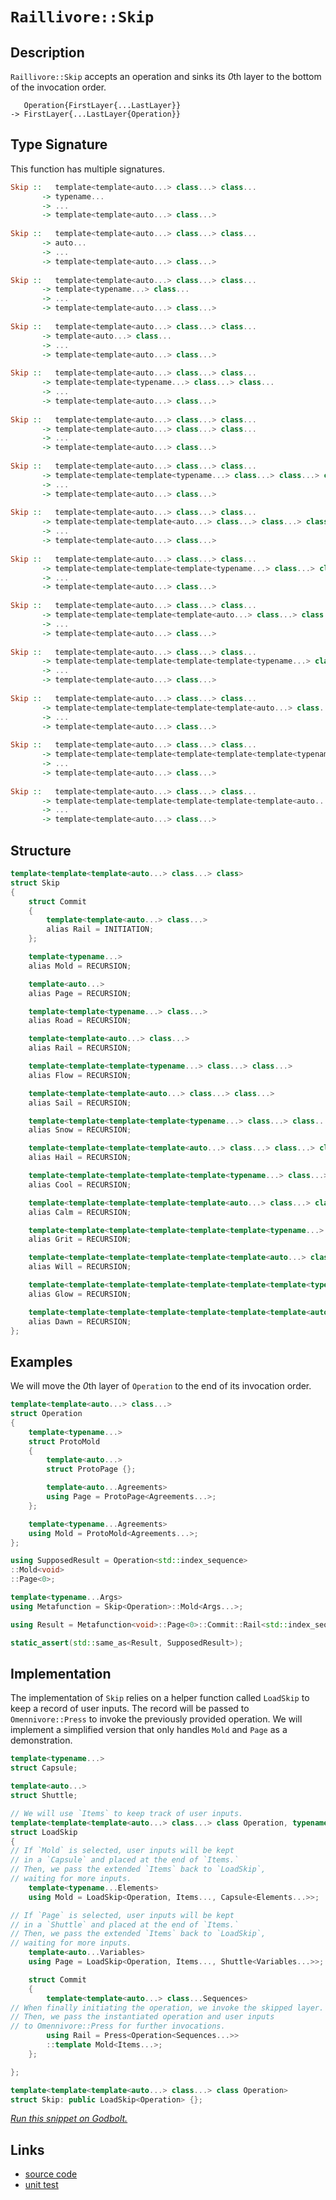 <!-- Copyright 2024 Feng Mofan
SPDX-License-Identifier: Apache-2.0 -->

# `Raillivore::Skip`

## Description

`Raillivore::Skip` accepts an operation and sinks its *0*th layer to the bottom of the invocation order.

<pre><code>   Operation{FirstLayer{...LastLayer}}
-> FirstLayer{...LastLayer{Operation}}</code></pre>

## Type Signature

This function has multiple signatures.

```Haskell
Skip ::   template<template<auto...> class...> class... 
       -> typename...
       -> ...
       -> template<template<auto...> class...>
       
Skip ::   template<template<auto...> class...> class... 
       -> auto...
       -> ...
       -> template<template<auto...> class...>
       
Skip ::   template<template<auto...> class...> class... 
       -> template<typename...> class...
       -> ...
       -> template<template<auto...> class...>
       
Skip ::   template<template<auto...> class...> class... 
       -> template<auto...> class...
       -> ...
       -> template<template<auto...> class...>
       
Skip ::   template<template<auto...> class...> class... 
       -> template<template<typename...> class...> class...
       -> ...
       -> template<template<auto...> class...>
       
Skip ::   template<template<auto...> class...> class... 
       -> template<template<auto...> class...> class...
       -> ...
       -> template<template<auto...> class...>
       
Skip ::   template<template<auto...> class...> class... 
       -> template<template<template<typename...> class...> class...> class...
       -> ...
       -> template<template<auto...> class...>
       
Skip ::   template<template<auto...> class...> class... 
       -> template<template<template<auto...> class...> class...> class...
       -> ...
       -> template<template<auto...> class...>
       
Skip ::   template<template<auto...> class...> class... 
       -> template<template<template<template<typename...> class...> class...> class...> class...
       -> ...
       -> template<template<auto...> class...>
       
Skip ::   template<template<auto...> class...> class... 
       -> template<template<template<template<auto...> class...> class...> class...> class...
       -> ...
       -> template<template<auto...> class...>
       
Skip ::   template<template<auto...> class...> class... 
       -> template<template<template<template<template<typename...> class...> class...> class...> class...> class...
       -> ...
       -> template<template<auto...> class...>
       
Skip ::   template<template<auto...> class...> class... 
       -> template<template<template<template<template<auto...> class...> class...> class...> class...> class...
       -> ...
       -> template<template<auto...> class...>
       
Skip ::   template<template<auto...> class...> class... 
       -> template<template<template<template<template<template<typename...> class...> class...> class...> class...> class...> class...
       -> ...
       -> template<template<auto...> class...>
       
Skip ::   template<template<auto...> class...> class... 
       -> template<template<template<template<template<template<auto...> class...> class...> class...> class...> class...> class...
       -> ...
       -> template<template<auto...> class...>
```

## Structure

```C++
template<template<template<auto...> class...> class>
struct Skip
{
    struct Commit
    {
        template<template<auto...> class...>
        alias Rail = INITIATION;
    };

    template<typename...>
    alias Mold = RECURSION;

    template<auto...>
    alias Page = RECURSION;

    template<template<typename...> class...>
    alias Road = RECURSION;

    template<template<auto...> class...>
    alias Rail = RECURSION;

    template<template<template<typename...> class...> class...>
    alias Flow = RECURSION;

    template<template<template<auto...> class...> class...>
    alias Sail = RECURSION;

    template<template<template<template<typename...> class...> class...> class...>
    alias Snow = RECURSION;

    template<template<template<template<auto...> class...> class...> class...>
    alias Hail = RECURSION;

    template<template<template<template<template<typename...> class...> class...> class...> class...>
    alias Cool = RECURSION;

    template<template<template<template<template<auto...> class...> class...> class...> class...>
    alias Calm = RECURSION;

    template<template<template<template<template<template<typename...> class...> class...> class...> class...> class...>
    alias Grit = RECURSION;

    template<template<template<template<template<template<auto...> class...> class...> class...> class...> class...>
    alias Will = RECURSION;

    template<template<template<template<template<template<template<typename...> class...> class...> class...> class...> class...> class...>
    alias Glow = RECURSION;

    template<template<template<template<template<template<template<auto...> class...> class...> class...> class...> class...> class...>
    alias Dawn = RECURSION;
};
```

## Examples

We will move the *0*th layer of `Operation` to the end of its invocation order.

```C++
template<template<auto...> class...>
struct Operation
{ 
    template<typename...>
    struct ProtoMold
    {
        template<auto...>
        struct ProtoPage {};

        template<auto...Agreements>
        using Page = ProtoPage<Agreements...>;
    };

    template<typename...Agreements>
    using Mold = ProtoMold<Agreements...>;
};

using SupposedResult = Operation<std::index_sequence>
::Mold<void>
::Page<0>;

template<typename...Args>
using Metafunction = Skip<Operation>::Mold<Args...>;

using Result = Metafunction<void>::Page<0>::Commit::Rail<std::index_sequence>;

static_assert(std::same_as<Result, SupposedResult>);
```

## Implementation

The implementation of `Skip` relies on a helper function called `LoadSkip` to keep a record of user inputs.
The record will be passed to `Omennivore::Press` to invoke the previously provided operation.
We will implement a simplified version that only handles `Mold` and `Page` as a demonstration.

```C++
template<typename...>
struct Capsule;

template<auto...>
struct Shuttle;

// We will use `Items` to keep track of user inputs.
template<template<template<auto...> class...> class Operation, typename...Items>
struct LoadSkip
{
// If `Mold` is selected, user inputs will be kept
// in a `Capsule` and placed at the end of `Items.`
// Then, we pass the extended `Items` back to `LoadSkip`,
// waiting for more inputs.
    template<typename...Elements>
    using Mold = LoadSkip<Operation, Items..., Capsule<Elements...>>;

// If `Page` is selected, user inputs will be kept
// in a `Shuttle` and placed at the end of `Items.`
// Then, we pass the extended `Items` back to `LoadSkip`,
// waiting for more inputs.
    template<auto...Variables>
    using Page = LoadSkip<Operation, Items..., Shuttle<Variables...>>;

    struct Commit
    {
        template<template<auto...> class...Sequences>
// When finally initiating the operation, we invoke the skipped layer.
// Then, we pass the instantiated operation and user inputs
// to Omennivore::Press for further invocations.
        using Rail = Press<Operation<Sequences...>>
        ::template Mold<Items...>;
    };

};

template<template<template<auto...> class...> class Operation>
struct Skip: public LoadSkip<Operation> {};
```

[*Run this snippet on Godbolt.*](https://godbolt.org/#z:OYLghAFBqd5QCxAYwPYBMCmBRdBLAF1QCcAaPECAMzwBtMA7AQwFtMQByARg9KtQYEAysib0QXACx8BBAKoBnTAAUAHpwAMvAFYTStJg1DIApACYAQuYukl9ZATwDKjdAGFUtAK4sGISdKuADJ4DJgAcj4ARpjEEhoArKQADqgKhE4MHt6%2B/tKp6Y4CIWGRLDFxXIm2mPZFDEIETMQE2T5%2BATV1mY3NBCUR0bHxSQpNLW25nWN9A2UVIwCUtqhexMjsHASYLMkG2yYAzG4EAJ7JjKyYANQA8hfETPVH2CYaAIJjxF4O18rEmAUCje7xMAHYrB9rtDrttdvtMEcTudLmwAHQYl4gmHXL4/AjXAAimCadGu4KsYMJR0hoI%2BAHp6dcLEwlNdREoQCDsTC4XsnoioTCkTycdC%2BQikWcLsx0ZjDth2QYgdcPIImKFYqQQYzrgAVBCxG54BTXAS0U5msLXZLNK7bYg2pjIADW13oVAIaNFYulqMwGLRau2gmBQuhWPDuII31%2BxNJtCRwY1YWISdkjAICkDWIVPopOqZAHVjQwAG6oF03AiG9kkAEKVIMfBGWE7fnba5scqxM1UWG11APJ6ZQvXADuhAQA5umFUMed23QTtd3qjOK86VbfvJh0Jd2H9RAIAlAuuAFlPOh04JM9n5a9DhZyVHwdSn9yo6eDq/jj6cd%2BiLHEwXhEDmCpKqyppCJgACOXiMBs2rrjCIFgRiwZ3vmeZRnicYkhqibHDB8GIUBbiYaG4GPq8r4Qtcm6hMAsIoru%2B73LEI7OCe7YIn8TDAORlFZtRNLklSNKfu8uoAEqYMgazpGWNwcuwUkAbxArYW4/68ppBzHH6soBg%2BkEqsmmpkGOJa4pgtqPJ2NY3DQxBjE6jxsA6K5ulQxCoCwM5mk5rlru8Yq8iixmBsJCjIWF4UsTKVyBrcwVhvFEY4Rl0axgS8aETepKpoVd7UaQdxpaJdG0glDFbsxO5HPu/yAultUigyxalhWVaBWgxANk2LYNfpNzdhUfaBUOnHPJ1E5ToFc4Lg4mDLraq5jgajDleONy2iqTnXA2Xi0ASUTOm6RB/A2pr8I6VBrMF1yhBWoj1NmunhUZVwHjNmTHoBF5XiVVEPp9u60dJTJyAwm6rd5prNDcALIKcyD0Mud3XA9LSGo6L2oG9mQfSh0IA6NRIEXQSKpXj97egqAMopJdHvrSPqAdp4Oc8BoGoNRZnQXBCEMEh4NofzGEZqGcW1d9cporTsRtcKWU4nheVU0RbgkSLGwgyJD7lUrIVg9V4OMdurFNddrVSpFP0cQ5/08fCZ7KAJQnS4bDM0eD5Nu52%2BXU8cJv0y8TMXCz2VvtHOIc6N9tJQr7zAACOxYWrMKW8xl60MuNvB9rqfp2woO%2B5HQHsxJH4fCCPPIsnJm%2ByCGuqkwyQKCdVdSQ3EtVZ8Mb4tcQgIKBBD0NH1k3JOtC0HVNwmAAbBoACScLAivsKoNcVZ2bCjyupNcP4wwySgST7wN9fie8%2BhvuCwL6NQb9zsCOV8vN%2BvOzAllbdBKgJg6AhAujwMkbkEIxyr37MvDQedrxbxNLZOoq1yon2emfC%2B8057XBiLvOyBAxyhGuEwckK83Ady7pPLehg1oGA2MuJ4i1myTVgd/FgH0V6bUNAwHae0X6HSWq4eGbCN6wNwRdbeZCNAAKASAsBsC4q6nHBqRwrYsYsBIKWc%2BIkE6B3Ip/QM2B6BlyzJGbKOcgb5zYtcWRwDQHgNDoeTI5V2H03KhQzu3ckTGIzuXXMj52ZzWgdIj2glxFILsPJJcaClCnx0aaWe888FVmSIQuaxDSGwNHuPahGgSEsP5AwkhBJBEsNQDAlebjvRcLmltXhE5%2BEHVrEI5sIiqliK3udI%2BV1YF2PkeAleSimQqIyOokgXYtEYISaFDS%2BikT9wxAANWaHgJgUR6C/0hhueq/FBI2P6Q4mmzj37XGqRicqOSCAT3Iis4gayNmAlEnmWudJsptw8CwFghB8yQNJm2eZhlb4UL5k/ZU9NdZkS2dZHh2NQhiAtBgjII5tyDhOQ03aGCerVlrAoBxFxlwGFOLEUKup6l8KdM00sMxBBrKXGadFBTlzoNCAkscV1bhlwYHgCsAJjwtRVFjHGT0CZEwEJfWqliZKERsQK3%2BbgnZcQYEiSFosnlgyzuFAOHYbjwKROclurz441yCaCE1vdgU30BSC%2B%2BLxH6mWfiqRVzw/5D1%2BAMkANovAbLwMgWxgD7EKKcX9AQdqCzmrrgyAAVDG2Ncb6Q6ljXqbAQg9SxoTdGuNWaM1vPMIcUI6MvBYF3G4UCdBCCnHMfXS1wLFkP0deHV1uVX5Kogc%2BPROqk7%2BgHurN1BJ/ioCIHq82/y%2B6grNtlXtzaB1EDCYvSBEa3ly1reOtEJdMB%2BLMZqsUli52yr8rOz2SJ12bsbYE35bN1J6WtYYjEJ7THQqjJY%2BB%2B7B2oD1cce9pUNXV0vZG94lihBeGSAUVackqEEhts60cxwxjoGPKELAqgAD6ShSJqvMceD9bgKx4GvFlflR7jgaFzKa6%2BDsU7EGAI%2BgDuzzwEQeqLeoNiBnHJDcqxmIBsPvCo2eqeHwpWAhOpBvcF4GNeCYzBnDqA8MRxAHOpEJHOOfO%2BQQY80qQ5uDgwhtpKG0N6yAue/9MxHDIGQ1BWIBAIDaZAAoK45n5XgeE5c4DoH0BOdOi8RYNIODLFoJwBIvA/AcC0KQVAnAdKWGsLiVY6xF5mEODwUgamQu%2BeWC6EACRJBog0JILgYJDiJA0GYJeS8zAAA5yv6E4JIXgLB4gaFIMF0L4WOC8AUCARrKWtDLDgLAGAiAQCrAIDo8glA0C7DoLEcIVxOCqHK0vAAtEvSQ1xgDID9VINEZheCrUICQPDeh%2BCCBEGIdgUgZCCEUCodQqXSC6C4KQccjxkicB4H5gLQXNC8Fa7cUCOjJrzaWyttbG3rhbbMNcCAnzkhTcdHmrgixeDdd86QCASAJuw/oGQCgEBMdw5AMAKQZg%2BB0AdB1iAURvukCiPC4gpw3u8Fp8wentwojaGiYz0gE3TG3AYBaanWAoheGABQueHXuC8CwCwQwwBxB3fwCjRwykJehbnPJUCmwkuhG2P5u7tA8BREePTjwWBqcxjwPVyXpBlLECiGkTAxIZdGAN0Yb7ywqAGGo0svAmBxwcWC0l47whRDiAu8H67ahqcPf0LLlA1hrD6ENx1yAywhzvU4ItuDTVTBRcsGYFrtv7lYBTxAZYUSHD/QgK4SYfhHvBE1PMYYj2CgZAELXvQrf6hzCGJULo0SejjFaJ4doegK/1F6C0HvPY%2B8zAmCP3Ij25/9Eb73iQ5fYsbHX9VjggWmvU9a9cIHy3Vvrc29lyHEBcD7fhwlxHyP3fLENEA4YZfSAZckIcNEABOQ4YJJC5ZmCSAryJBLzf4761akD1aJZohLxcBLzlbf7lbwFZZcAJC/5Lz753atbtadbJbu5o4Dbo5Db/agRjZ47%2BRY7TazYcDNAsBlhgiLakLPythcDf5ohcA5a7b4BEDF5HayCnZh7SAR5KBR53a6Ak7PYdyM4fa75fbYGcB/YjagSTR0EMFMGQSsHsGcH5LQ6UFw7kgJZmBI74Gpa9YY76HY7kH47Y4gBqGMEsFE7f5VCk6nTKyUBU53bM7NAM7W7eGs7s6c7W486Zh84C4K6YDC6i4IoS5JbS6y7y6haK4D4q7U7q4KTbBc4661DU4G5G4%2BGm6bChYW5W5Ja2725KBO4JFMQEGe4CQKA%2B5%2B4B5c7B6CHnbCGyCR63ahYSGx5u655WCWBJ5RCl5p5pLEyZ7Z57gDHWAF4/ZF54aAjwDl61AD7ODV7Ngd717NjT4LAt5pBt5ZAL514pAHHd6r4z5j6rGV4CCT7D45AnHj6D6zAXF7G2BD5bHvEvGlBr6I4rBrBb5/F6577NY/acAkLED0GMHMEGBaEcE5ZQ7X68GGGJYmEo6LBP6YAv5xBv566QHQHsG5ZgjoFggFaSBAEraPaglhacC4FdYEF9aDbDaja442HUFsCcB0Eg4cJlh%2BplhsFogIhjDcE36HaPatGh7tGXbyCiHdE6AgCHBPYvYyE74gkH6KGkEEgVIQksDckKC8nXD8nsFCkEh6GTbY4omHBokMkWHmlaismWHDC8kgbIZGnIYmnmaQkrauHk4eHU7%2BG%2BFJYBls4c4OBc4hGCBhG%2BFJGREi5i60CxFS47AJFFFS54BK48pLF3bpGa5ZG3h66hZ5HG6nCFHm73KlG8DlEO5VEu41FmF8Be4NG%2B7%2B4ygtECGSkSAdFXaynR4Kl9HGAJ5DF5GjFhbjHiqcD0jaYzH56F6xDF5LGp7943F%2BAbHuDHF6AN4/GXH7GFCZCfFd6ZC7HN5LkT4fHrlL7XGnnfGDDblfHz4PFj5D5HmVAb4AnnayFqkKEcA6l6kGlGmCkChuRX48ETII7WlmGYnYmUCyH4kgBmDsGHCHAJAJC5ZVAaCIVggIFYEta0m2B4Honpb%2BAJA/4JDlYlbf6SDf4FZ/5cCKl66HDyE4VtamE9ayE7bYVgnMUEU27Kz/SSBAA)

## Links

- [source code](../../../../conceptrodon/descend/raillivore/skip.hpp)
- [unit test](../../../../tests/unit/raillivore/skip.test.hpp)

